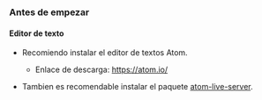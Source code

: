 ### Antes de empezar
#### Editor de texto

- Recomiendo instalar el editor de textos Atom.

    - Enlace de descarga: https://atom.io/

- Tambien es recomendable instalar el paquete [atom-live-server](https://atom.io/packages/atom-live-server).
